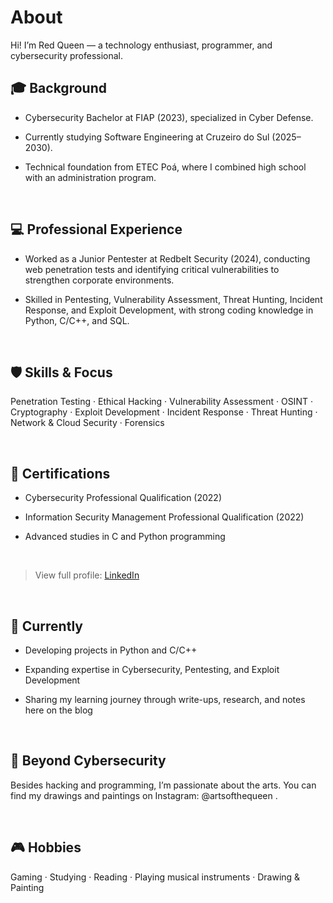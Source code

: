 # About

Hi! I’m Red Queen — a technology enthusiast, programmer, and cybersecurity professional.

## 🎓 Background

- Cybersecurity Bachelor at FIAP (2023), specialized in Cyber Defense.

- Currently studying Software Engineering at Cruzeiro do Sul (2025–2030).

- Technical foundation from ETEC Poá, where I combined high school with an administration program.

<br>

## 💻 Professional Experience

- Worked as a Junior Pentester at Redbelt Security (2024), conducting web penetration tests and identifying critical vulnerabilities to strengthen corporate environments.

- Skilled in Pentesting, Vulnerability Assessment, Threat Hunting, Incident Response, and Exploit Development, with strong coding knowledge in Python, C/C++, and SQL.


<br>

## 🛡️ Skills & Focus
Penetration Testing · Ethical Hacking · Vulnerability Assessment · OSINT · Cryptography · Exploit Development · Incident Response · Threat Hunting · Network & Cloud Security · Forensics

<br>

## 📜 Certifications

- Cybersecurity Professional Qualification (2022)

- Information Security Management Professional Qualification (2022)

- Advanced studies in C and Python programming

<br>

> View full profile: [LinkedIn](https://www.linkedin.com/in/victhoria-silva-7a374b187/)

<br>

## 🚀 Currently

- Developing projects in Python and C/C++

- Expanding expertise in Cybersecurity, Pentesting, and Exploit Development

- Sharing my learning journey through write-ups, research, and notes here on the blog

<br>

## 🎨 Beyond Cybersecurity
Besides hacking and programming, I’m passionate about the arts. You can find my drawings and paintings on Instagram: @artsofthequeen
.

<br>

## 🎮 Hobbies
Gaming · Studying · Reading · Playing musical instruments · Drawing & Painting

